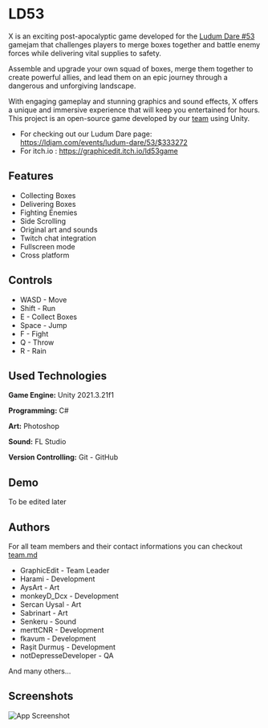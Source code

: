 # LD53

 X is an exciting post-apocalyptic game developed for the [Ludum Dare #53](https://ldjam.com/events/ludum-dare/53/$333272) gamejam that challenges players to merge boxes together and battle enemy forces while delivering vital supplies to safety.

 Assemble and upgrade your own squad of boxes, merge them together to create powerful allies, and lead them on an epic journey through a dangerous and unforgiving landscape.
 
 With engaging gameplay and stunning graphics and sound effects, X offers a unique and immersive experience that will keep you entertained for hours. This project is an open-source game developed by our [team](/team.md) using Unity.

 - For checking out our Ludum Dare page: <https://ldjam.com/events/ludum-dare/53/$333272>
- For itch.io : <https://graphicedit.itch.io/ld53game>

## Features

- Collecting Boxes
- Delivering Boxes
- Fighting Enemies
- Side Scrolling
- Original art and sounds
- Twitch chat integration
- Fullscreen mode
- Cross platform

## Controls

- WASD - Move
- Shift - Run
- E - Collect Boxes
- Space - Jump
- F - Fight
- Q - Throw
- R - Rain

## Used Technologies

**Game Engine:** Unity 2021.3.21f1

**Programming:** C#

**Art:** Photoshop

**Sound:** FL Studio

**Version Controlling:** Git - GitHub

## Demo

To be edited later

## Authors

For all team members and their contact informations you can checkout [team.md](/team.md)

- GraphicEdit - Team Leader
- Harami - Development
- AysArt - Art
- monkeyD_Dcx - Development
- Sercan Uysal - Art
- Sabrinart - Art
- Senkeru - Sound
- merttCNR - Development
- fkavum - Development
- Raşit Durmuş - Development
- notDepresseDeveloper - QA

And many others...

## Screenshots

![App Screenshot](https://via.placeholder.com/468x300?text=App+Screenshot+Here)

